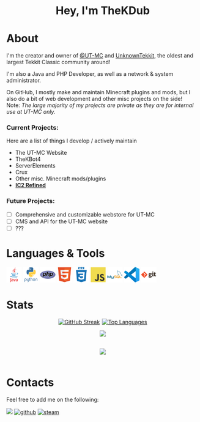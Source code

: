 

<h1 align="center">
Hey, I'm TheKDub
</h1>



# About

I'm the creator and owner of [@UT-MC](https://github.com/ut-mc) and [UnknownTekkit](https://ut-mc.com), the oldest and largest Tekkit Classic community around!

I'm also a Java and PHP Developer, as well as a network & system administrator.

On GitHub, I mostly make and maintain Minecraft plugins and mods, but I also do a bit of web development and other misc projects on the side! \
Note: *The large majority of my projects are private as they are for internal use at UT-MC only.*

### Current Projects:
Here are a list of things I develop / actively maintain
- The UT-MC Website
- TheKBot4
- ServerElements
- Crux
- Other misc. Minecraft mods/plugins
- [**IC2 Refined**](https://github.com/thekdub/IC2-Refined)

### Future Projects:

- [ ] Comprehensive and customizable webstore for UT-MC
- [ ] CMS and API for the UT-MC website
- [ ] ???

# Languages & Tools

<p>
<img src="https://github.com/devicons/devicon/blob/master/icons/java/java-original-wordmark.svg" title="Java" alt="Java" width="40" height="40"/> 
<img src="https://github.com/devicons/devicon/blob/master/icons/python/python-original-wordmark.svg" title="Python" alt="Python" width="40" height="40"/> 
<img src="https://github.com/devicons/devicon/blob/master/icons/php/php-original.svg" title="PHP" alt="PHP" width="40" height="40"/> 
<img src="https://github.com/devicons/devicon/blob/master/icons/html5/html5-original.svg" title="HTML5" alt="HTML" width="40" height="40"/> 
<img src="https://github.com/devicons/devicon/blob/master/icons/css3/css3-plain-wordmark.svg"  title="CSS3" alt="CSS" width="40" height="40"/> 
<img src="https://github.com/devicons/devicon/blob/master/icons/javascript/javascript-original.svg" title="JavaScript" alt="JavaScript" width="40" height="40"/> 
<img src="https://github.com/devicons/devicon/blob/master/icons/mysql/mysql-original-wordmark.svg" title="MySQL"  alt="MySQL" width="40" height="40"/> 
<img src="https://github.com/devicons/devicon/blob/master/icons/vscode/vscode-original.svg" title="VSC" **alt="VSC" width="40" height="40"/> 
<img src="https://github.com/devicons/devicon/blob/master/icons/git/git-original-wordmark.svg" title="Git" **alt="Git" width="40" height="40"/> 
</p>


# Stats

<div style="display: flex; justify-content: center; align-items: center;">

  <a href="https://git.io/streak-stats" style="display: flex; align-items: center; justify-content: center; margin-right: 3px;">
    <img src="http://github-readme-streak-stats.herokuapp.com?user=thekdub&theme=dark&background=000000" alt="GitHub Streak">
  </a>

  <a href="https://github.com/anuraghazra/github-readme-stats" style="display: flex; align-items: center; justify-content: center; margin-left: 3px;">
    <img src="https://github-readme-stats.vercel.app/api/top-langs/?username=thekdub&layout=compact&theme=vision-friendly-dark" alt="Top Languages">
  </a>

</div>

<div style="display: flex; justify-content: center;">

![](http://github-profile-summary-cards.vercel.app/api/cards/profile-details?username=thekdub&theme=vision_friendly_dark)


</div>

<div style="display: flex; justify-content: center;">

![](https://hits.seeyoufarm.com/api/count/incr/badge.svg?url=https%3A%2F%2Fgithub.com%2Fthekdub1212%2Fhit-counter)

</div>


# Contacts
Feel free to add me on the following:

[![](https://dcbadge.vercel.app/api/server/B4xxecvMSX?compact=true)](https://discord.gg/B4xxecvMSX)
[![github](https://img.shields.io/badge/GitHub-100000?style=for-the-badge&logo=github&logoColor=white)](https://github.com/thekdub)
[![steam](https://img.shields.io/badge/Steam-000000?style=for-the-badge&logo=steam&logoColor=white)](https://steamcommunity.com/id/thekdub/)

